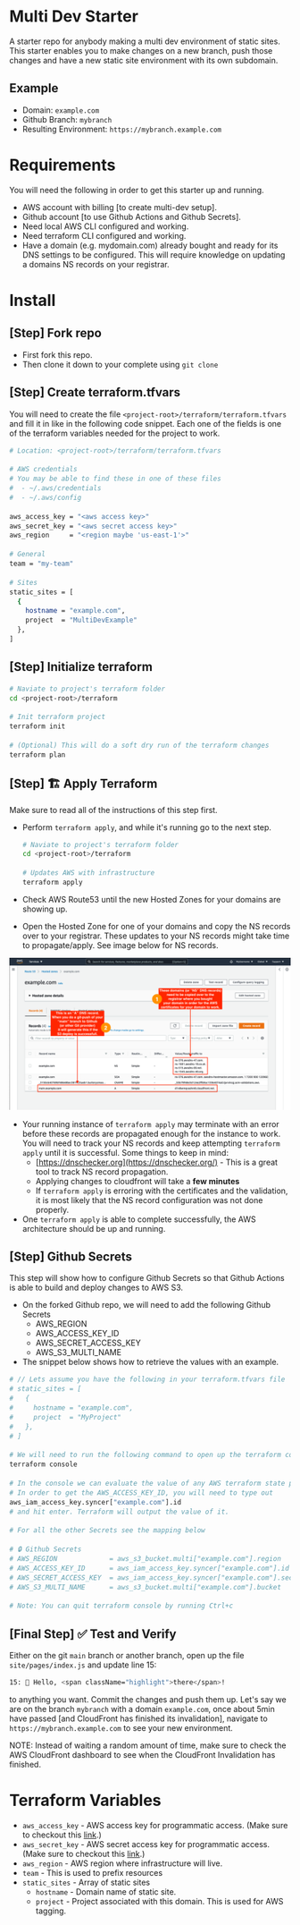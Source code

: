 # Multi Dev Starter
A starter repo for anybody making a multi dev environment of static sites. This starter enables you to make changes on a new branch, push those changes and have a new static site environment with its own subdomain.

## Example
- Domain: `example.com`
- Github Branch: `mybranch`
- Resulting Environment: `https://mybranch.example.com`

# Requirements

You will need the following in order to get this starter up and running.

- AWS account with billing [to create multi-dev setup].
- Github account [to use Github Actions and Github Secrets].
- Need local AWS CLI configured and working.
- Need terraform CLI configured and working.
- Have a domain (e.g. mydomain.com) already bought and ready for its DNS settings to be configured. This will require knowledge on updating a domains NS records on your registrar.

# Install

## [Step] Fork repo

- First fork this repo.
- Then clone it down to your complete using `git clone`

## [Step] Create terraform.tfvars

You will need to create the file `<project-root>/terraform/terraform.tfvars` and fill it in like in the following code snippet. Each one of the fields is one of the terraform variables needed for the project to work.

```bash
# Location: <project-root>/terraform/terraform.tfvars

# AWS credentials
# You may be able to find these in one of these files
#  - ~/.aws/credentials
#  - ~/.aws/config

aws_access_key = "<aws access key>"
aws_secret_key = "<aws secret access key>"
aws_region     = "<region maybe 'us-east-1'>"

# General
team = "my-team"

# Sites
static_sites = [
  {
    hostname = "example.com",
    project  = "MultiDevExample"
  },
]
```

## [Step] Initialize terraform

```bash
# Naviate to project's terraform folder
cd <project-root>/terraform

# Init terraform project
terraform init

# (Optional) This will do a soft dry run of the terraform changes
terraform plan
```

## [Step] 🏗  Apply Terraform

Make sure to read all of the instructions of this step first. 

- Perform `terraform apply`, and while it's running go to the next step.

    ```bash
    # Naviate to project's terraform folder
    cd <project-root>/terraform

    # Updates AWS with infrastructure
    terraform apply
    ```

- Check AWS Route53 until the new Hosted Zones for your domains are showing up.
- Open the Hosted Zone for one of your domains and copy the NS records over to your registrar. These updates to your NS records might take time to propagate/apply. See image below for NS records.

![route53-hosted-zone.png](.github/markdown/route53-hosted-zone.png)

- Your running instance of `terraform apply` may terminate with an error before these records are propagated enough for the instance to work. You will need to track your NS records and keep attempting `terraform apply` until it is successful. Some things to keep in mind:
    - [https://dnschecker.org](https://dnschecker.org/) - This is a great tool to track NS record propagation.
    - Applying changes to cloudfront will take a **few minutes**
    - If `terraform apply` is erroring with the certificates and the validation, it is most likely that the NS record configuration was not done properly.
- One `terraform apply` is able to complete successfully, the AWS architecture should be up and running.

## [Step] Github Secrets

This step will show how to configure Github Secrets so that Github Actions is able to build and deploy changes to AWS S3.

- On the forked Github repo, we will need to add the following Github Secrets
    - AWS_REGION
    - AWS_ACCESS_KEY_ID
    - AWS_SECRET_ACCESS_KEY
    - AWS_S3_MULTI_NAME
- The snippet below shows how to retrieve the values with an example.

```bash
# // Lets assume you have the following in your terraform.tfvars file
# static_sites = [
#   {
#     hostname = "example.com",
#     project  = "MyProject"
#   },
# ]

# We will need to run the following command to open up the terraform console
terraform console

# In the console we can evaluate the value of any AWS terraform state properties.
# In order to get the AWS_ACCESS_KEY_ID, you will need to type out
aws_iam_access_key.syncer["example.com"].id
# and hit enter. Terraform will output the value of it.

# For all the other Secrets see the mapping below

# 🔒 Github Secrets
# AWS_REGION             = aws_s3_bucket.multi["example.com"].region
# AWS_ACCESS_KEY_ID      = aws_iam_access_key.syncer["example.com"].id
# AWS_SECRET_ACCESS_KEY  = aws_iam_access_key.syncer["example.com"].secret
# AWS_S3_MULTI_NAME      = aws_s3_bucket.multi["example.com"].bucket

# Note: You can quit terraform console by running Ctrl+c
```

## [Final Step] ✅ Test and Verify

Either on the git `main` branch or another branch, open up the file `site/pages/index.js` and update line 15:

```bash
15: 👋 Hello, <span className="highlight">there</span>!
```

to anything you want. Commit the changes and push them up. Let's say we are on the branch `mybranch` with a domain `example.com`, once about 5min have passed [and CloudFront has finished its invalidation], navigate to `https://mybranch.example.com`  to see your new environment. 

NOTE: Instead of waiting a random amount of time, make sure to check the AWS CloudFront dashboard to see when the CloudFront Invalidation has finished.

# Terraform Variables

- `aws_access_key` - AWS access key for programmatic access. (Make sure to checkout this [link](https://docs.aws.amazon.com/general/latest/gr/aws-sec-cred-types.html).)
- `aws_secret_key` - AWS secret access key for programmatic access.  (Make sure to checkout this [link](https://docs.aws.amazon.com/general/latest/gr/aws-sec-cred-types.html).)
- `aws_region` - AWS region where infrastructure will live.
- `team` - This is used to prefix resources
- `static_sites` - Array of static sites
    - `hostname` - Domain name of static site.
    - `project` - Project associated with this domain. This is used for AWS tagging.